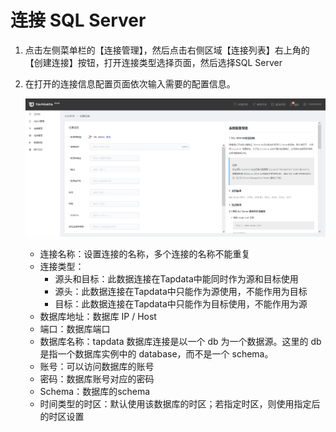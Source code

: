 # 连接 SQL Server

1. 点击左侧菜单栏的【连接管理】，然后点击右侧区域【连接列表】右上角的【创建连接】按钮，打开连接类型选择页面，然后选择SQL Server

2. 在打开的连接信息配置页面依次输入需要的配置信息。

   ![](../../images/connect_sqlserver.png)

   * 连接名称：设置连接的名称，多个连接的名称不能重复
   * 连接类型：
     * 源头和目标：此数据连接在Tapdata中能同时作为源和目标使用
     * 源头：此数据连接在Tapdata中只能作为源使用，不能作用为目标
     * 目标：此数据连接在Tapdata中只能作为目标使用，不能作用为源
   * 数据库地址：数据库 IP / Host
   * 端口：数据库端口
   * 数据库名称：tapdata 数据库连接是以一个 db 为一个数据源。这里的 db 是指一个数据库实例中的 database，而不是一个 schema。
   * 账号：可以访问数据库的账号
   * 密码：数据库账号对应的密码
   * Schema：数据库的schema
   * 时间类型的时区：默认使用该数据库的时区；若指定时区，则使用指定后的时区设置